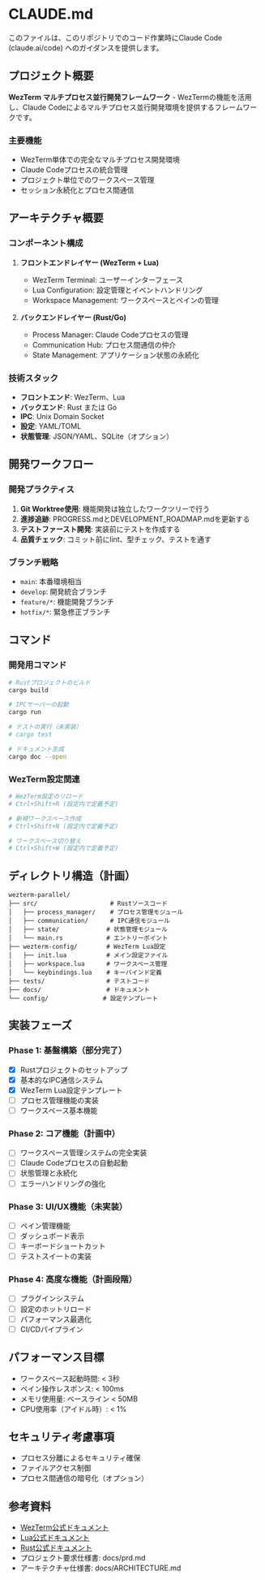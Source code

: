 # CLAUDE.md

このファイルは、このリポジトリでのコード作業時にClaude Code (claude.ai/code) へのガイダンスを提供します。

## プロジェクト概要

**WezTerm マルチプロセス並行開発フレームワーク** - WezTermの機能を活用し、Claude Codeによるマルチプロセス並行開発環境を提供するフレームワークです。

### 主要機能
- WezTerm単体での完全なマルチプロセス開発環境
- Claude Codeプロセスの統合管理
- プロジェクト単位でのワークスペース管理
- セッション永続化とプロセス間通信

## アーキテクチャ概要

### コンポーネント構成
1. **フロントエンドレイヤー (WezTerm + Lua)**
   - WezTerm Terminal: ユーザーインターフェース
   - Lua Configuration: 設定管理とイベントハンドリング
   - Workspace Management: ワークスペースとペインの管理

2. **バックエンドレイヤー (Rust/Go)**
   - Process Manager: Claude Codeプロセスの管理
   - Communication Hub: プロセス間通信の仲介
   - State Management: アプリケーション状態の永続化

### 技術スタック
- **フロントエンド**: WezTerm、Lua
- **バックエンド**: Rust または Go
- **IPC**: Unix Domain Socket
- **設定**: YAML/TOML
- **状態管理**: JSON/YAML、SQLite（オプション）

## 開発ワークフロー

### 開発プラクティス
1. **Git Worktree使用**: 機能開発は独立したワークツリーで行う
2. **進捗追跡**: PROGRESS.mdとDEVELOPMENT_ROADMAP.mdを更新する
3. **テストファースト開発**: 実装前にテストを作成する
4. **品質チェック**: コミット前にlint、型チェック、テストを通す

### ブランチ戦略
- `main`: 本番環境相当
- `develop`: 開発統合ブランチ
- `feature/*`: 機能開発ブランチ
- `hotfix/*`: 緊急修正ブランチ

## コマンド

### 開発用コマンド
```bash
# Rustプロジェクトのビルド
cargo build

# IPCサーバーの起動
cargo run

# テストの実行（未実装）
# cargo test

# ドキュメント生成
cargo doc --open
```

### WezTerm設定関連
```bash
# WezTerm設定のリロード
# Ctrl+Shift+R (設定内で定義予定)

# 新規ワークスペース作成
# Ctrl+Shift+N (設定内で定義予定)

# ワークスペース切り替え
# Ctrl+Shift+W (設定内で定義予定)
```

## ディレクトリ構造（計画）

```
wezterm-parallel/
├── src/                    # Rustソースコード
│   ├── process_manager/    # プロセス管理モジュール
│   ├── communication/      # IPC通信モジュール
│   ├── state/             # 状態管理モジュール
│   └── main.rs            # エントリーポイント
├── wezterm-config/        # WezTerm Lua設定
│   ├── init.lua           # メイン設定ファイル
│   ├── workspace.lua      # ワークスペース管理
│   └── keybindings.lua    # キーバインド定義
├── tests/                 # テストコード
├── docs/                  # ドキュメント
└── config/               # 設定テンプレート
```

## 実装フェーズ

### Phase 1: 基盤構築（部分完了）
- [x] Rustプロジェクトのセットアップ
- [x] 基本的なIPC通信システム
- [x] WezTerm Lua設定テンプレート
- [ ] プロセス管理機能の実装
- [ ] ワークスペース基本機能

### Phase 2: コア機能（計画中）
- [ ] ワークスペース管理システムの完全実装
- [ ] Claude Codeプロセスの自動起動
- [ ] 状態管理と永続化
- [ ] エラーハンドリングの強化

### Phase 3: UI/UX機能（未実装）
- [ ] ペイン管理機能
- [ ] ダッシュボード表示
- [ ] キーボードショートカット
- [ ] テストスイートの実装

### Phase 4: 高度な機能（計画段階）
- [ ] プラグインシステム
- [ ] 設定のホットリロード
- [ ] パフォーマンス最適化
- [ ] CI/CDパイプライン

## パフォーマンス目標

- ワークスペース起動時間: < 3秒
- ペイン操作レスポンス: < 100ms
- メモリ使用量: ベースライン < 50MB
- CPU使用率（アイドル時）: < 1%

## セキュリティ考慮事項

- プロセス分離によるセキュリティ確保
- ファイルアクセス制御
- プロセス間通信の暗号化（オプション）

## 参考資料

- [WezTerm公式ドキュメント](https://wezfurlong.org/wezterm/)
- [Lua公式ドキュメント](https://www.lua.org/docs.html)
- [Rust公式ドキュメント](https://doc.rust-lang.org/)
- プロジェクト要求仕様書: docs/prd.md
- アーキテクチャ仕様書: docs/ARCHITECTURE.md